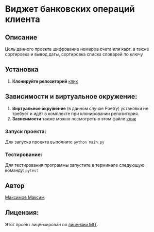 # Виджет банковских операций клиента
## Описание
Цель данного проекта шифрование номеров счета или карт, а также сортировка и вывод даты, сортировка списка словарей по ключу

## Установка
1. **Клонируйте репозиторий**
        [клик](https://github.com/HI-TECHSHOTGUN/Python_project_HW.git)
## Зависимости и виртуальное окружение:
1. **Виртуальное окружение** (в данном случае Poetry) установки не требует и идёт в комплекте при клонировании репозитория.
2. **Зависимости** также можно посмотреть в этом файле [клик](pyproject.toml)

### Запуск проекта:
Для запуска проекта выполните
    ```
    python main.py
    ```
### Тестирование:
Для тестирования программы запустите в терминале следующую команду:
    ```
    pytest
    ```
## Автор
[Максимов Максим](https://github.com/HI-TECHSHOTGUN)
## Лицензия:

Этот проект лицензирован по [лицензии MIT](https://create.mit-license.org).